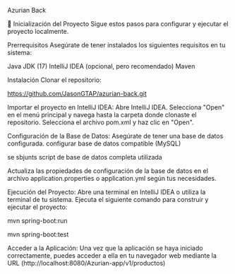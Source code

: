 Azurian Back

🚀 Inicialización del Proyecto
Sigue estos pasos para configurar y ejecutar el proyecto localmente.

Prerrequisitos
Asegúrate de tener instalados los siguientes requisitos en tu sistema:

Java JDK (17)
IntelliJ IDEA (opcional, pero recomendado)
Maven


Instalación
Clonar el repositorio:


https://github.com/JasonGTAP/azurian-back.git



Importar el proyecto en IntelliJ IDEA:
Abre IntelliJ IDEA.
Selecciona "Open" en el menú principal y navega hasta la carpeta donde clonaste el repositorio.
Selecciona el archivo pom.xml y haz clic en "Open".


Configuración de la Base de Datos:
Asegúrate de tener una base de datos configurada. configurar base de datos compatible (MySQL)

se sbjunts script de base de datos completa utilizada

Actualiza las propiedades de configuración de la base de datos en el archivo application.properties o application.yml según tus necesidades.



Ejecución del Proyecto:
Abre una terminal en IntelliJ IDEA o utiliza la terminal de tu sistema.
Ejecuta el siguiente comando para construir y ejecutar el proyecto:

mvn spring-boot:run

mvn spring-boot:test

Acceder a la Aplicación:
Una vez que la aplicación se haya iniciado correctamente, puedes acceder a ella en tu navegador web mediante la URL (http://localhost:8080/Azurian-app/v1/productos)
